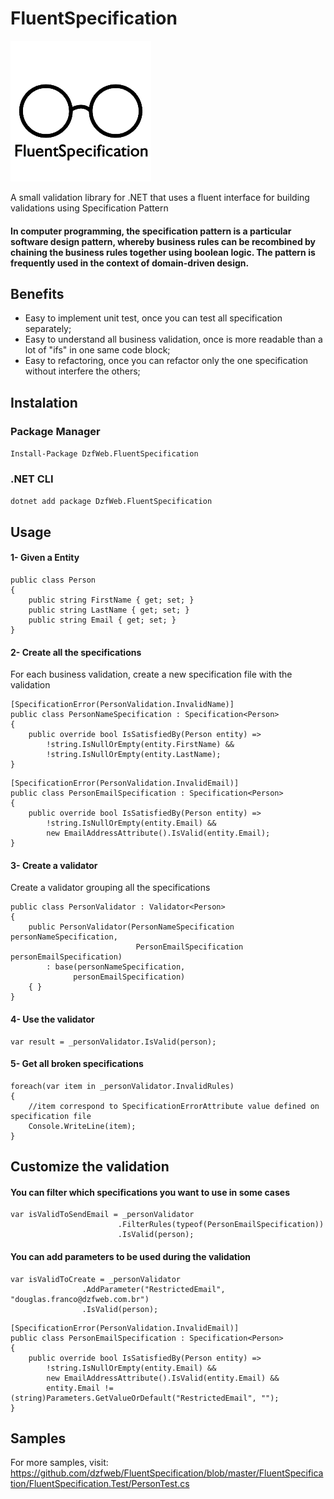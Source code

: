 # FluentSpecification
![FluentSpecification](https://github.com/dzfweb/FluentSpecification/raw/master/ico/ico.png)

A small validation library for .NET that uses a fluent interface for building validations using Specification Pattern

#### In computer programming, the specification pattern is a particular software design pattern, whereby business rules can be recombined by chaining the business rules together using boolean logic. The pattern is frequently used in the context of domain-driven design.

## Benefits
- Easy to implement unit test, once you can test all specification separately;
- Easy to understand all business validation, once is more readable than a lot of "ifs" in one same code block;
- Easy to refactoring, once you can refactor only the one specification without interfere the others;


## Instalation

### Package Manager
`Install-Package DzfWeb.FluentSpecification`

### .NET CLI
`dotnet add package DzfWeb.FluentSpecification`


## Usage


#### 1- Given a Entity
```
public class Person
{
    public string FirstName { get; set; }
    public string LastName { get; set; }
    public string Email { get; set; }
}
```

#### 2- Create all the specifications
For each business validation, create a new specification file with the validation
```
[SpecificationError(PersonValidation.InvalidName)]
public class PersonNameSpecification : Specification<Person>
{
    public override bool IsSatisfiedBy(Person entity) =>
        !string.IsNullOrEmpty(entity.FirstName) &&
        !string.IsNullOrEmpty(entity.LastName);
}
``` 

```
[SpecificationError(PersonValidation.InvalidEmail)]
public class PersonEmailSpecification : Specification<Person>
{
    public override bool IsSatisfiedBy(Person entity) =>
        !string.IsNullOrEmpty(entity.Email) && 
        new EmailAddressAttribute().IsValid(entity.Email);
}
```

#### 3- Create a validator
Create a validator grouping all the specifications 
```
public class PersonValidator : Validator<Person>
{
    public PersonValidator(PersonNameSpecification personNameSpecification,
                            PersonEmailSpecification personEmailSpecification) 
        : base(personNameSpecification,
              personEmailSpecification)
    { }
}
```

#### 4- Use the validator
```
var result = _personValidator.IsValid(person);
```

#### 5- Get all broken specifications

```
foreach(var item in _personValidator.InvalidRules)
{
    //item correspond to SpecificationErrorAttribute value defined on specification file
    Console.WriteLine(item);
}
```

## Customize the validation

#### You can filter which specifications you want to use in some cases
```
var isValidToSendEmail = _personValidator
                        .FilterRules(typeof(PersonEmailSpecification))
                        .IsValid(person);

```

#### You can add parameters to be used during the validation
```
var isValidToCreate = _personValidator
                .AddParameter("RestrictedEmail", "douglas.franco@dzfweb.com.br")
                .IsValid(person);
```

```
[SpecificationError(PersonValidation.InvalidEmail)]
public class PersonEmailSpecification : Specification<Person>
{
    public override bool IsSatisfiedBy(Person entity) =>
        !string.IsNullOrEmpty(entity.Email) && 
        new EmailAddressAttribute().IsValid(entity.Email) &&
        entity.Email != (string)Parameters.GetValueOrDefault("RestrictedEmail", "");
}
```





## Samples
For more samples, visit:
https://github.com/dzfweb/FluentSpecification/blob/master/FluentSpecification/FluentSpecification.Test/PersonTest.cs